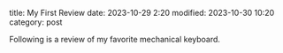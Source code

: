title: My First Review
date: 2023-10-29 2:20
modified: 2023-10-30 10:20
category: post

Following is a review of my favorite mechanical keyboard.